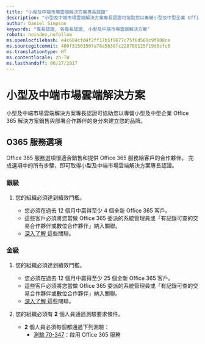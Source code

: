 ```yaml
---
title: "小型及中端市場雲端解決方案專長認證"
description: "小型及中端市場雲端解決方案專長認證可協助您以專營小型及中型企業 Office 365 解決方案銷售與部署合作夥伴的身分來建立您的品牌。"
author: Daniel Simpson
keywords: "專長認證, 各專長認證, 小型及中端市場雲端解決方案"
robots: noindex,nofollow
ms.openlocfilehash: e4c684cfd4f2ff17b5f9677c75f6d560c9f808ce
ms.sourcegitcommit: 400f31501507a78a5b38fc228780125f19d0cfc6
ms.translationtype: HT
ms.contentlocale: zh-TW
ms.lasthandoff: 06/27/2017
---
```

# <a name="small-and-midmarket-cloud-solutions"></a>小型及中端市場雲端解決方案 
小型及中端市場雲端解決方案專長認證可協助您以專營小型及中型企業 Office 365 解決方案銷售與部署合作夥伴的身分來建立您的品牌。

## <a name="o365-services-option"></a>O365 服務選項
Office 365 服務選項很適合銷售和提供 Office 365 服務給客戶的合作夥伴。 完成選項中的所有步驟，即可取得小型及中端市場雲端解決方案專長認證。

### <a name="silver"></a>銀級
1. 您的組織必須達到績效門檻。
    
    - 您必須在過去 12 個月中贏得至少 4 個全新 Office 365 客戶。
    - 這些客戶必須將您當做 Office 365 委派的系統管理員或「有記錄可查的交易合作夥伴或數位合作夥伴」納入關聯。
    - [深入了解 ](https://partner.microsoft.com/en-us/membership/digital-partner-of-record)這些關聯。

### <a name="gold"></a>金級
1. 您的組織必須達到績效門檻。

    - 您必須在過去 12 個月中贏得至少 25 個全新 Office 365 客戶。
    - 這些客戶必須將您當做 Office 365 委派的系統管理員或「有記錄可查的交易合作夥伴或數位合作夥伴」納入關聯。
    - [深入了解 ](https://partner.microsoft.com/en-us/membership/digital-partner-of-record)這些關聯。  
  
2. 您的組織必須有 **2** 個人員通過測驗要求條件。

    - **2** 個人員必須每個都通過下列測驗：
        - [測驗 70-347](https://www.microsoft.com/en-us/learning/exam-70-347.aspx)：啟用 Office 365 服務
